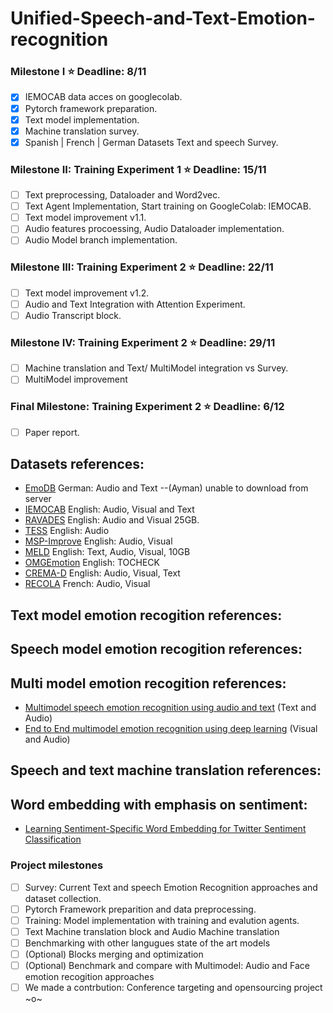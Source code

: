 # Unified-Speech-and-Text-Emotion-recognition

### Milestone I :star: Deadline: 8/11
- [x] IEMOCAB data acces on googlecolab.
- [x] Pytorch framework preparation.
- [x] Text model implementation.
- [x] Machine translation survey.
- [x] Spanish | French | German Datasets Text and speech Survey.

### Milestone II: Training Experiment 1 :star: Deadline: 15/11
- [ ] Text preprocessing, Dataloader and Word2vec.
- [ ] Text Agent Implementation, Start training on GoogleColab: IEMOCAB.
- [ ] Text model improvement v1.1.
- [ ] Audio features procoessing, Audio Dataloader implementation.
- [ ] Audio Model branch implementation.

### Milestone III: Training Experiment 2 :star: Deadline: 22/11
- [ ] Text model improvement v1.2.
- [ ] Audio and Text Integration with Attention Experiment.
- [ ] Audio Transcript block.

### Milestone IV: Training Experiment 2 :star: Deadline: 29/11
- [ ] Machine translation and Text/ MultiModel integration vs Survey.
- [ ] MultiModel improvement

### Final Milestone: Training Experiment 2 :star: Deadline: 6/12
- [ ] Paper report.

## Datasets references:
- [EmoDB](http://www.emodb.bilderbar.info/download/) German: Audio and Text --(Ayman) unable to download from server
- [IEMOCAB](https://sail.usc.edu/iemocap/iemocap_release.htm) English: Audio, Visual and Text
- [RAVADES](https://smartlaboratory.org/ravdess/) English: Audio and Visual 25GB.
- [TESS](https://tspace.library.utoronto.ca/handle/1807/24487) English: Audio
- [MSP-Improve](https://ecs.utdallas.edu/research/researchlabs/msp-lab/MSP-Improv.html) English: Audio, Visual
- [MELD](https://affective-meld.github.io/) English: Text, Audio, Visual, 10GB
- [OMGEmotion](https://github.com/knowledgetechnologyuhh/OMGEmotionChallenge) English: TOCHECK
- [CREMA-D](https://github.com/CheyneyComputerScience/CREMA-D) English: Audio, Visual, Text
- [RECOLA](https://diuf.unifr.ch/main/diva/recola/index.html) French: Audio, Visual

## Text model emotion recogition references:

## Speech model emotion recogition references:

## Multi model emotion recogition references:
- [Multimodel speech emotion recognition using audio and text](https://arxiv.org/pdf/1810.04635.pdf) (Text and Audio)
- [End to End multimodel emotion recognition using deep learning](https://arxiv.org/pdf/1810.04635.pdf) (Visual and Audio)

## Speech and text machine translation references:

## Word embedding with emphasis on sentiment:
- [Learning Sentiment-Specific Word Embedding for Twitter Sentiment Classification](https://www.aclweb.org/anthology/P14-1146/)


### Project milestones

- [ ] Survey: Current Text and speech Emotion Recognition approaches and dataset collection.
- [ ] Pytorch Framework preparition and data preprocessing.
- [ ] Training: Model implementation with training and evalution agents.
- [ ] Text Machine translation block and Audio Machine translation
- [ ] Benchmarking with other langugues state of the art models
- [ ] \(Optional) Blocks merging and optimization
- [ ] \(Optional) Benchmark and compare with Multimodel: Audio and Face emotion recogition approaches
- [ ] We made a contrbution: Conference targeting and opensourcing project ~o~
